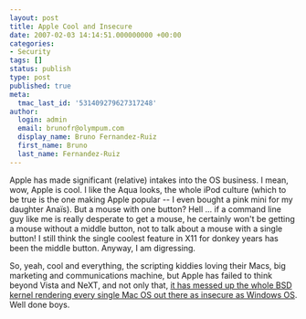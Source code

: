```yaml
---
layout: post
title: Apple Cool and Insecure
date: 2007-02-03 14:14:51.000000000 +00:00
categories:
- Security
tags: []
status: publish
type: post
published: true
meta:
  tmac_last_id: '531409279627317248'
author:
  login: admin
  email: brunofr@olympum.com
  display_name: Bruno Fernandez-Ruiz
  first_name: Bruno
  last_name: Fernandez-Ruiz
---
```


Apple has made significant (relative) intakes into the OS business. I mean, wow, Apple is cool. I like the Aqua looks, the whole iPod culture (which to be true is the one making Apple popular -- I even bought a pink mini for my daughter Anaïs). But a mouse with one button? Hell ... if a command line guy like me is really desperate to get a mouse, he certainly won't be getting a mouse without a middle button, not to talk about a mouse with a single button! I still think the single coolest feature in X11 for donkey years has been the middle button. Anyway, I am digressing.

So, yeah, cool and everything, the scripting kiddies loving their Macs, big marketing and communications machine, but Apple has failed to think beyond Vista and NeXT, and not only that, <a href="http://applefun.blogspot.com/2007/01/moab-31-01-2007-stay-tuned-and-farewell.html" title="Mac-Bug-A-Day">it has messed up the whole BSD kernel rendering every single Mac OS out there as insecure as Windows OS</a>. Well done boys.
